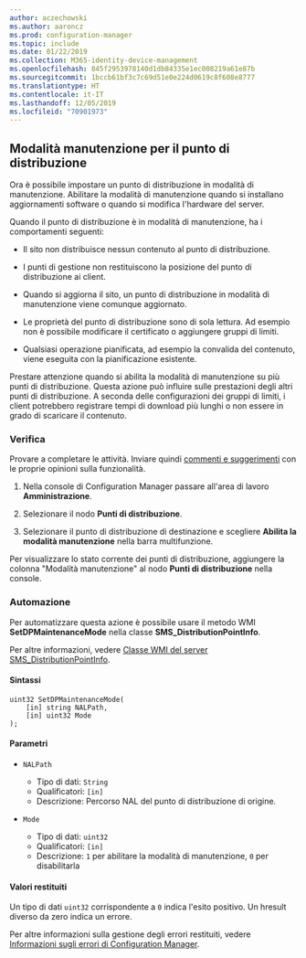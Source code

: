 ```yaml
---
author: aczechowski
ms.author: aaroncz
ms.prod: configuration-manager
ms.topic: include
ms.date: 01/22/2019
ms.collection: M365-identity-device-management
ms.openlocfilehash: 845f2953978140d1db84335e1ec008219a61e87b
ms.sourcegitcommit: 1bccb61bf3c7c69d51e0e224d0619c8f608e8777
ms.translationtype: HT
ms.contentlocale: it-IT
ms.lasthandoff: 12/05/2019
ms.locfileid: "70901973"
---
```

## <a name="bkmk_dpmaint"></a> Modalità manutenzione per il punto di distribuzione 
<!--3555754-->

Ora è possibile impostare un punto di distribuzione in modalità di manutenzione. Abilitare la modalità di manutenzione quando si installano aggiornamenti software o quando si modifica l'hardware del server.

Quando il punto di distribuzione è in modalità di manutenzione, ha i comportamenti seguenti: 

- Il sito non distribuisce nessun contenuto al punto di distribuzione.  

- I punti di gestione non restituiscono la posizione del punto di distribuzione ai client. 

- Quando si aggiorna il sito, un punto di distribuzione in modalità di manutenzione viene comunque aggiornato. 

- Le proprietà del punto di distribuzione sono di sola lettura. Ad esempio non è possibile modificare il certificato o aggiungere gruppi di limiti.  

- Qualsiasi operazione pianificata, ad esempio la convalida del contenuto, viene eseguita con la pianificazione esistente. 

Prestare attenzione quando si abilita la modalità di manutenzione su più punti di distribuzione. Questa azione può influire sulle prestazioni degli altri punti di distribuzione. A seconda delle configurazioni dei gruppi di limiti, i client potrebbero registrare tempi di download più lunghi o non essere in grado di scaricare il contenuto. 


### <a name="try-it-out"></a>Verifica

Provare a completare le attività. Inviare quindi [commenti e suggerimenti](/sccm/core/understand/find-help#product-feedback) con le proprie opinioni sulla funzionalità.

1. Nella console di Configuration Manager passare all'area di lavoro **Amministrazione**.  

2. Selezionare il nodo **Punti di distribuzione**.  

3. Selezionare il punto di distribuzione di destinazione e scegliere **Abilita la modalità manutenzione** nella barra multifunzione.  

Per visualizzare lo stato corrente dei punti di distribuzione, aggiungere la colonna "Modalità manutenzione" al nodo **Punti di distribuzione** nella console. 


### <a name="automation"></a>Automazione

Per automatizzare questa azione è possibile usare il metodo WMI **SetDPMaintenanceMode** nella classe **SMS_DistributionPointInfo**. 

Per altre informazioni, vedere [Classe WMI del server SMS_DistributionPointInfo](/sccm/develop/reference/core/servers/configure/sms_distributionpointinfo-server-wmi-class). 

#### <a name="syntax"></a>Sintassi

``` MOF
uint32 SetDPMaintenanceMode(
    [in] string NALPath, 
    [in] uint32 Mode
);
```

#### <a name="parameters"></a>Parametri  
- `NALPath`  
    - Tipo di dati: `String`  
    - Qualificatori: `[in]`  
    - Descrizione: Percorso NAL del punto di distribuzione di origine.  

- `Mode`  
    - Tipo di dati: `uint32` 
    - Qualificatori: `[in]`  
    - Descrizione: `1` per abilitare la modalità di manutenzione, `0` per disabilitarla  

#### <a name="return-values"></a>Valori restituiti  
Un tipo di dati `uint32` corrispondente a `0` indica l'esito positivo. Un hresult diverso da zero indica un errore.  

Per altre informazioni sulla gestione degli errori restituiti, vedere [Informazioni sugli errori di Configuration Manager](/sccm/develop/core/understand/about-configuration-manager-errors).  


